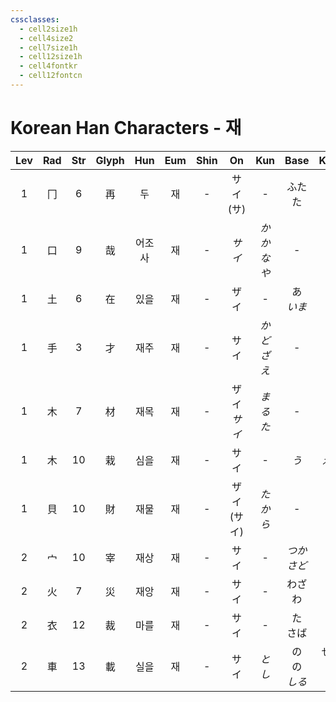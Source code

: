```yaml
---
cssclasses:
  - cell2size1h
  - cell4size2
  - cell7size1h
  - cell12size1h
  - cell4fontkr
  - cell12fontcn
---
```


# Korean Han Characters - 재

| Lev | Rad | Str | Glyph | Hun | Eum | Shin |     On     |      Kun       |      Base      |      Kana      | Simp |    Man     | Can  |    Viet     |
| :-: | :-: | :-: | :---: | :-: | :-: | :--: | :--------: | :------------: | :------------: | :------------: | :--: | :--------: | :--: | :---------: |
|  1  |  冂  |  6  |   再   |  두  |  재  |  -   | サイ<br>(サ)  |       -        |      ふたた       |       び        |  -   |    zài     | zoi3 |     tái     |
|  1  |  口  |  9  |   哉   | 어조사 |  재  |  -   |    *サイ*    | *か<br>かな<br>や* |       -        |       -        |  -   |    zāi     | zoi1 |     tai     |
|  1  |  土  |  6  |   在   | 있을  |  재  |  -   |     ザイ     |       -        |   あ<br>*いま*    |    る<br>*す*    |  -   |    zài     | zoi6 |     tại     |
|  1  |  手  |  3  |   才   | 재주  |  재  |  -   |     サイ     |   *かど<br>ざえ*   |       -        |       -        |  才   |    cái     | coi4 |     tài     |
|  1  |  木  |  7  |   材   | 재목  |  재  |  -   | ザイ<br>*サイ* |     *まるた*      |       -        |       -        |  -   |    cái     | coi4 |     tài     |
|  1  |  木  | 10  |   栽   | 심을  |  재  |  -   |     サイ     |       -        |      *う*       |      *える*      |  -   |    zāi     | zoi1 | tài<br>trài |
|  1  |  貝  | 10  |   財   | 재물  |  재  |  -   | ザイ<br>(サイ) |     *たから*      |       -        |       -        |  财   |    cái     | coi4 |     tài     |
|  2  |  宀  | 10  |   宰   | 재상  |  재  |  -   |     サイ     |       -        |     *つかさど*     |      *る*       |  -   |    zǎi     | zoi2 |     tể      |
|  2  |  火  |  7  |   災   | 재앙  |  재  |  -   |     サイ     |       -        |      わざわ       |       い        |  灾   |    zāi     | zoi1 |     tai     |
|  2  |  衣  | 12  |   裁   | 마를  |  재  |  -   |     サイ     |       -        |    た<br>さば     |     つ<br>く     |  -   |    cái     | coi4 |    trài     |
|  2  |  車  | 13  |   載   | 실을  |  재  |  -   |     サイ     |      *とし*      | の<br>の<br>*しる* | せる<br>る<br>*す* |  载   | zǎi<br>zài | zoi3 |     tải     |
